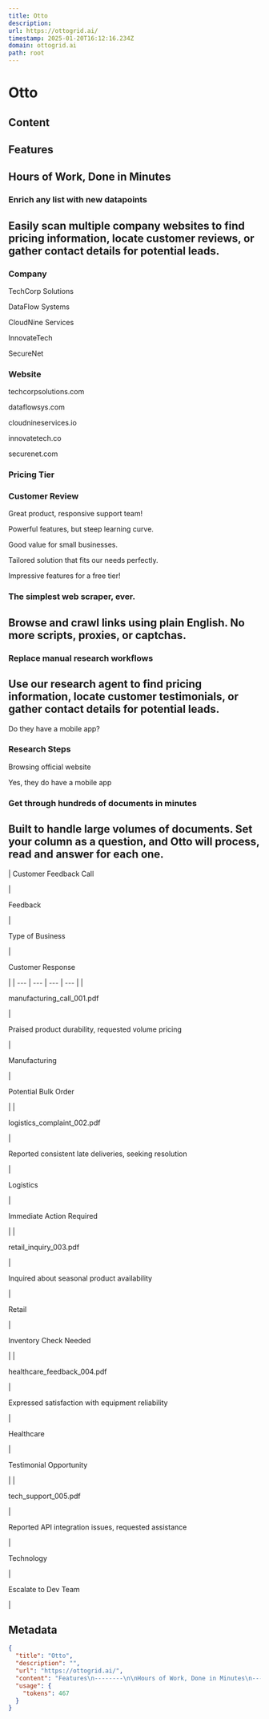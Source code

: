 ```yaml
---
title: Otto
description: 
url: https://ottogrid.ai/
timestamp: 2025-01-20T16:12:16.234Z
domain: ottogrid.ai
path: root
---
```


# Otto



## Content

Features
--------

Hours of Work, Done in Minutes
------------------------------

### Enrich any list with new datapoints

Easily scan multiple company websites to find pricing information, locate customer reviews, or gather contact details for potential leads.
------------------------------------------------------------------------------------------------------------------------------------------

### Company

TechCorp Solutions

DataFlow Systems

CloudNine Services

InnovateTech

SecureNet

### Website

techcorpsolutions.com

dataflowsys.com

cloudnineservices.io

innovatetech.co

securenet.com

### Pricing Tier

### Customer Review

Great product, responsive support team!

Powerful features, but steep learning curve.

Good value for small businesses.

Tailored solution that fits our needs perfectly.

Impressive features for a free tier!

### The simplest web scraper, ever.

Browse and crawl links using plain English. No more scripts, proxies, or captchas.
----------------------------------------------------------------------------------

### Replace manual research workflows

Use our research agent to find pricing information, locate customer testimonials, or gather contact details for potential leads.
--------------------------------------------------------------------------------------------------------------------------------

Do they have a mobile app?

### Research Steps

Browsing official website

Yes, they do have a mobile app

### Get through hundreds of documents in minutes

Built to handle large volumes of documents. Set your column as a question, and Otto will process, read and answer for each one.
-------------------------------------------------------------------------------------------------------------------------------

| 
Customer Feedback Call



 | 

Feedback



 | 

Type of Business



 | 

Customer Response



 |
| --- | --- | --- | --- |
| 

manufacturing\_call\_001.pdf



 | 

Praised product durability, requested volume pricing



 | 

Manufacturing



 | 

Potential Bulk Order



 |
| 

logistics\_complaint\_002.pdf



 | 

Reported consistent late deliveries, seeking resolution



 | 

Logistics



 | 

Immediate Action Required



 |
| 

retail\_inquiry\_003.pdf



 | 

Inquired about seasonal product availability



 | 

Retail



 | 

Inventory Check Needed



 |
| 

healthcare\_feedback\_004.pdf



 | 

Expressed satisfaction with equipment reliability



 | 

Healthcare



 | 

Testimonial Opportunity



 |
| 

tech\_support\_005.pdf



 | 

Reported API integration issues, requested assistance



 | 

Technology



 | 

Escalate to Dev Team



 |

## Metadata

```json
{
  "title": "Otto",
  "description": "",
  "url": "https://ottogrid.ai/",
  "content": "Features\n--------\n\nHours of Work, Done in Minutes\n------------------------------\n\n### Enrich any list with new datapoints\n\nEasily scan multiple company websites to find pricing information, locate customer reviews, or gather contact details for potential leads.\n------------------------------------------------------------------------------------------------------------------------------------------\n\n### Company\n\nTechCorp Solutions\n\nDataFlow Systems\n\nCloudNine Services\n\nInnovateTech\n\nSecureNet\n\n### Website\n\ntechcorpsolutions.com\n\ndataflowsys.com\n\ncloudnineservices.io\n\ninnovatetech.co\n\nsecurenet.com\n\n### Pricing Tier\n\n### Customer Review\n\nGreat product, responsive support team!\n\nPowerful features, but steep learning curve.\n\nGood value for small businesses.\n\nTailored solution that fits our needs perfectly.\n\nImpressive features for a free tier!\n\n### The simplest web scraper, ever.\n\nBrowse and crawl links using plain English. No more scripts, proxies, or captchas.\n----------------------------------------------------------------------------------\n\n### Replace manual research workflows\n\nUse our research agent to find pricing information, locate customer testimonials, or gather contact details for potential leads.\n--------------------------------------------------------------------------------------------------------------------------------\n\nDo they have a mobile app?\n\n### Research Steps\n\nBrowsing official website\n\nYes, they do have a mobile app\n\n### Get through hundreds of documents in minutes\n\nBuilt to handle large volumes of documents. Set your column as a question, and Otto will process, read and answer for each one.\n-------------------------------------------------------------------------------------------------------------------------------\n\n| \nCustomer Feedback Call\n\n\n\n | \n\nFeedback\n\n\n\n | \n\nType of Business\n\n\n\n | \n\nCustomer Response\n\n\n\n |\n| --- | --- | --- | --- |\n| \n\nmanufacturing\\_call\\_001.pdf\n\n\n\n | \n\nPraised product durability, requested volume pricing\n\n\n\n | \n\nManufacturing\n\n\n\n | \n\nPotential Bulk Order\n\n\n\n |\n| \n\nlogistics\\_complaint\\_002.pdf\n\n\n\n | \n\nReported consistent late deliveries, seeking resolution\n\n\n\n | \n\nLogistics\n\n\n\n | \n\nImmediate Action Required\n\n\n\n |\n| \n\nretail\\_inquiry\\_003.pdf\n\n\n\n | \n\nInquired about seasonal product availability\n\n\n\n | \n\nRetail\n\n\n\n | \n\nInventory Check Needed\n\n\n\n |\n| \n\nhealthcare\\_feedback\\_004.pdf\n\n\n\n | \n\nExpressed satisfaction with equipment reliability\n\n\n\n | \n\nHealthcare\n\n\n\n | \n\nTestimonial Opportunity\n\n\n\n |\n| \n\ntech\\_support\\_005.pdf\n\n\n\n | \n\nReported API integration issues, requested assistance\n\n\n\n | \n\nTechnology\n\n\n\n | \n\nEscalate to Dev Team\n\n\n\n |",
  "usage": {
    "tokens": 467
  }
}
```
